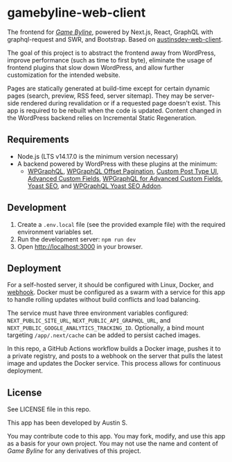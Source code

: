 # gamebyline-web-client

The frontend for _[Game Byline](https://gamebyline.com)_, powered by Next.js, React, GraphQL with graphql-request and SWR, and Bootstrap. Based on [austinsdev-web-client](https://github.com/austins/austinsdev-web-client).

The goal of this project is to abstract the frontend away from WordPress, improve performance (such as time to first byte), eliminate the usage of frontend plugins that slow down WordPress, and allow further customization for the intended website.

Pages are statically generated at build-time except for certain dynamic pages (search, preview, RSS feed, server sitemap). They may be server-side rendered during revalidation or if a requested page doesn't exist. This app is required to be rebuilt when the code is updated. Content changed in the WordPress backend relies on Incremental Static Regeneration.

## Requirements

- Node.js (LTS v14.17.0 is the minimum version necessary)
- A backend powered by WordPress with these plugins at the minimum:
  - [WPGraphQL](https://wordpress.org/plugins/wp-graphql/), [WPGraphQL Offset Pagination](https://github.com/valu-digital/wp-graphql-offset-pagination), [Custom Post Type UI](https://wordpress.org/plugins/custom-post-type-ui/), [Advanced Custom Fields](https://wordpress.org/plugins/advanced-custom-fields/), [WPGraphQL for Advanced Custom Fields](https://github.com/wp-graphql/wp-graphql-acf), [Yoast SEO](https://wordpress.org/plugins/wordpress-seo/), and [WPGraphQL Yoast SEO Addon](https://wordpress.org/plugins/add-wpgraphql-seo/). 

## Development

1. Create a `.env.local` file (see the provided example file) with the required environment variables set.
2. Run the development server: `npm run dev`
3. Open [http://localhost:3000](http://localhost:3000) in your browser.

## Deployment

For a self-hosted server, it should be configured with Linux, Docker, and [webhook](https://github.com/adnanh/webhook). Docker must be configured as a swarm with a service for this app to handle rolling updates without build conflicts and load balancing.

The service must have three environment variables configured: `NEXT_PUBLIC_SITE_URL`, `NEXT_PUBLIC_API_GRAPHQL_URL`, and `NEXT_PUBLIC_GOOGLE_ANALYTICS_TRACKING_ID`. Optionally, a bind mount targeting `/app/.next/cache` can be added to persist cached images.

In this repo, a GitHub Actions workflow builds a Docker image, pushes it to a private registry, and posts to a webhook on the server that pulls the latest image and updates the Docker service. This process allows for continuous deployment.

## License

See LICENSE file in this repo.

This app has been developed by Austin S.

You may contribute code to this app. You may fork, modify, and use this app as a basis for your own project. You may not use the name and content of _Game Byline_ for any derivatives of this project.
